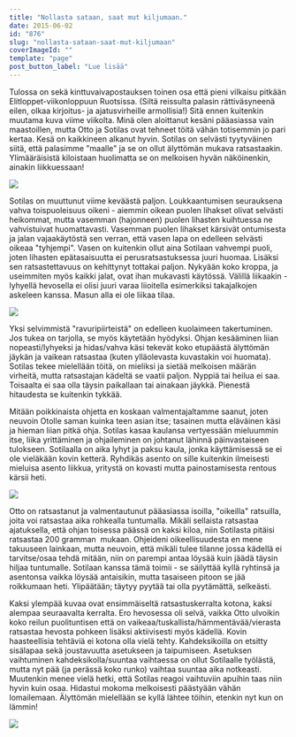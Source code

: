 ```yaml
---
title: "Nollasta sataan, saat mut kiljumaan."
date: 2015-06-02
id: "876"
slug: "nollasta-sataan-saat-mut-kiljumaan"
coverImageId: ""
template: "page"
post_button_label: "Lue lisää"
---
```


Tulossa on sekä kinttuvaivapostauksen toinen osa että pieni vilkaisu pitkään Elitloppet-viikonloppuun Ruotsissa. (Siltä reissulta palasin rättiväsyneenä eilen, olkaa kirjoitus- ja ajatusvirheille armollisia!) Sitä ennen kuitenkin muutama kuva viime viikolta. Minä olen aloittanut kesäni pääasiassa vain maastoillen, mutta Otto ja Sotilas ovat tehneet töitä vähän totisemmin jo pari kertaa. Kesä on kaikkineen alkanut hyvin. Sotilas on selvästi tyytyväinen siitä, että palasimme "maalle" ja se on ollut älyttömän mukava ratsastaakin. Ylimääräisistä kiloistaan huolimatta se on melkoisen hyvän näköinenkin, ainakin liikkuessaan!

[![](/images/IMG_5488_.jpg)](http://4.bp.blogspot.com/-PLNZB8_lmm8/VW2SqSstqCI/AAAAAAAAJsI/Eqa1f25Zb54/s1600/IMG_5488_.jpg)

Sotilas on muuttunut viime keväästä paljon. Loukkaantumisen seurauksena vahva toispuoleisuus oikeni - aiemmin oikean puolen lihakset olivat selvästi heikommat, mutta vasemman (hajonneen) puolen lihasten kuihtuessa ne vahvistuivat huomattavasti. Vasemman puolen lihakset kärsivät ontumisesta ja jalan vajaakäytöstä sen verran, että vasen lapa on edelleen selvästi oikeaa "tyhjempi". Vasen on kuitenkin ollut aina Sotilaan vahvempi puoli, joten lihasten epätasaisuutta ei perusratsastuksessa juuri huomaa. Lisäksi sen ratsastettavuus on kehittynyt tottakai paljon. Nykyään koko kroppa, ja useimmiten myös kaikki jalat, ovat ihan mukavasti käytössä. Välillä liikaakin - lyhyellä hevosella ei olisi juuri varaa liioitella esimerkiksi takajalkojen askeleen kanssa. Masun alla ei ole liikaa tilaa.

[![](/images/IMG_5494_.jpg)](http://3.bp.blogspot.com/-xpTYn88r-CM/VW2Syl1aEkI/AAAAAAAAJsc/9vjEEblgAyw/s1600/IMG_5494_.jpg)

Yksi selvimmistä "ravuripiirteistä" on edelleen kuolaimeen takertuminen. Jos tukea on tarjolla, se myös käytetään hyödyksi. Ohjan kesääminen liian nopeasti/lyhyeksi ja hidas/vahva käsi tekevät koko etupäästä älyttömän jäykän ja vaikean ratsastaa (kuten ylläolevasta kuvastakin voi huomata). Sotilas tekee mielellään töitä, on mieliksi ja sietää melkoisen määrän virheitä, mutta ratsastajan kädeltä se vaatii paljon. Nyppiä tai heilua ei saa. Toisaalta ei saa olla täysin paikallaan tai ainakaan jäykkä. Pienestä hitaudesta se kuitenkin tykkää.

Mitään poikkinaista ohjetta en koskaan valmentajaltamme saanut, joten neuvoin Otolle saman kuinka teen asian itse; tasainen mutta eläväinen käsi ja hieman liian pitkä ohja. Sotilas kasaa kaulansa vertyessään mieluummin itse, liika yrittäminen ja ohjaileminen on johtanut lähinnä päinvastaiseen tulokseen. Sotilaalla on aika lyhyt ja paksu kaula, jonka käyttämisessä se ei ole vieläkään kovin ketterä. Ryhdikäs asento on sille kuitenkin ilmeisesti mieluisa asento liikkua, yritystä on kovasti mutta painostamisesta rentous kärsii heti.

[![](/images/IMG_5586_.jpg)](http://3.bp.blogspot.com/-2igQKtnEkeI/VW2SqJBkWNI/AAAAAAAAJsM/6ELBPP6PCTM/s1600/IMG_5586_.jpg)

Otto on ratsastanut ja valmentautunut pääasiassa isoilla, "oikeilla" ratsuilla, joita voi ratsastaa aika rohkealla tuntumalla. Mikäli sellaista ratsastaa ajatuksella, että ohjan toisessa päässä on kaksi kiloa, niin Sotilasta pitäisi ratsastaa 200 gramman  mukaan. Ohjeideni oikeellisuudesta en mene takuuseen lainkaan, mutta neuvoin, että mikäli tulee tilanne jossa kädellä ei tarvitse/osaa tehdä mitään, niin on parempi antaa löysää kuin jäädä täysin hiljaa tuntumalle. Sotilaan kanssa tämä toimii - se säilyttää kyllä ryhtinsä ja asentonsa vaikka löysää antaisikin, mutta tasaiseen pitoon se jää roikkumaan heti. Ylipäätään; täytyy pyytää tai olla pyytämättä, selkeästi.

Kaksi ylempää kuvaa ovat ensimmäiseltä ratsastuskerralta kotona, kaksi alempaa seuraavalta kerralta. Ero hevosessa oli selvä, vaikka Otto ulvoikin koko reilun puolituntisen että on vaikeaa/tuskallista/hämmentävää/vierasta ratsastaa hevosta pohkeen lisäksi aktiivisesti myös kädellä. Kovin haasteellisia tehtäviä ei kotona olla vielä tehty. Kahdeksikoilla on etsitty sisälapaa sekä joustavuutta asetukseen ja taipumiseen. Asetuksen vaihtuminen kahdeksikolla/suuntaa vaihtaessa on ollut Sotilaalle työlästä, mutta nyt pää (ja perässä koko runko) vaihtaa suuntaa aika notkeasti. Muutenkin menee vielä hetki, että Sotilas reagoi vaihtuviin apuihin taas niin hyvin kuin osaa. Hidastui mokoma melkoisesti päästyään vähän lomailemaan. Älyttömän mielellään se kyllä lähtee töihin, etenkin nyt kun on lämmin!

[![](/images/IMG_5616_.jpg)](http://4.bp.blogspot.com/-8N4LK3QyVz0/VW2SqHqHNII/AAAAAAAAJsE/PGC8lMOj8uw/s1600/IMG_5616_.jpg)
